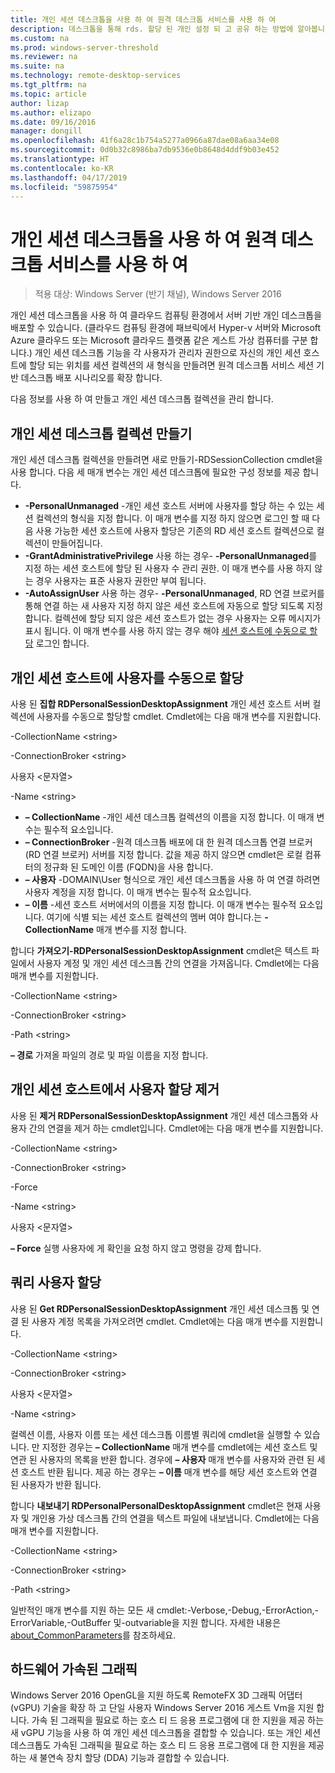 ```yaml
---
title: 개인 세션 데스크톱을 사용 하 여 원격 데스크톱 서비스를 사용 하 여
description: 데스크톱을 통해 rds. 할당 된 개인 설정 되 고 공유 하는 방법에 알아봅니다
ms.custom: na
ms.prod: windows-server-threshold
ms.reviewer: na
ms.suite: na
ms.technology: remote-desktop-services
ms.tgt_pltfrm: na
ms.topic: article
author: lizap
ms.author: elizapo
ms.date: 09/16/2016
manager: dongill
ms.openlocfilehash: 41f6a28c1b754a5277a0966a87dae08a6aa34e08
ms.sourcegitcommit: 0d0b32c8986ba7db9536e0b8648d4ddf9b03e452
ms.translationtype: HT
ms.contentlocale: ko-KR
ms.lasthandoff: 04/17/2019
ms.locfileid: "59875954"
---
```

# <a name="use-personal-session-desktops-with-remote-desktop-services"></a>개인 세션 데스크톱을 사용 하 여 원격 데스크톱 서비스를 사용 하 여

>적용 대상: Windows Server (반기 채널), Windows Server 2016

개인 세션 데스크톱을 사용 하 여 클라우드 컴퓨팅 환경에서 서버 기반 개인 데스크톱을 배포할 수 있습니다.  (클라우드 컴퓨팅 환경에 패브릭에서 Hyper-v 서버와 Microsoft Azure 클라우드 또는 Microsoft 클라우드 플랫폼 같은 게스트 가상 컴퓨터를 구분 합니다.) 개인 세션 데스크톱 기능을 각 사용자가 관리자 권한으로 자신의 개인 세션 호스트에 할당 되는 위치를 세션 컬렉션의 새 형식을 만들려면 원격 데스크톱 서비스 세션 기반 데스크톱 배포 시나리오를 확장 합니다. 

다음 정보를 사용 하 여 만들고 개인 세션 데스크톱 컬렉션을 관리 합니다.

## <a name="create-a-personal-session-desktop-collection"></a>개인 세션 데스크톱 컬렉션 만들기

개인 세션 데스크톱 컬렉션을 만들려면 새로 만들기-RDSessionCollection cmdlet을 사용 합니다. 다음 세 매개 변수는 개인 세션 데스크톱에 필요한 구성 정보를 제공 합니다.

- **-PersonalUnmanaged** -개인 세션 호스트 서버에 사용자를 할당 하는 수 있는 세션 컬렉션의 형식을 지정 합니다. 이 매개 변수를 지정 하지 않으면 로그인 할 때 다음 사용 가능한 세션 호스트에 사용자 할당은 기존의 RD 세션 호스트 컬렉션으로 컬렉션이 만들어집니다.
- **-GrantAdministrativePrivilege** 사용 하는 경우- **-PersonalUnmanaged**를 지정 하는 세션 호스트에 할당 된 사용자 수 관리 권한. 이 매개 변수를 사용 하지 않는 경우 사용자는 표준 사용자 권한만 부여 됩니다.
- **-AutoAssignUser** 사용 하는 경우- **-PersonalUnmanaged**, RD 연결 브로커를 통해 연결 하는 새 사용자 지정 하지 않은 세션 호스트에 자동으로 할당 되도록 지정 합니다. 컬렉션에 할당 되지 않은 세션 호스트가 없는 경우 사용자는 오류 메시지가 표시 됩니다. 이 매개 변수를 사용 하지 않는 경우 해야 [세션 호스트에 수동으로 할당](#manually-assign-a-user-to-a-personal-session-host) 로그인 합니다.

## <a name="manually-assign-a-user-to-a-personal-session-host"></a>개인 세션 호스트에 사용자를 수동으로 할당
사용 된 **집합 RDPersonalSessionDesktopAssignment** 개인 세션 호스트 서버 컬렉션에 사용자를 수동으로 할당할 cmdlet. Cmdlet에는 다음 매개 변수를 지원합니다.

-CollectionName \<string\>

-ConnectionBroker \<string\> 

사용자 \<문자열\>

-Name \<string\>

- **– CollectionName** -개인 세션 데스크톱 컬렉션의 이름을 지정 합니다. 이 매개 변수는 필수적 요소입니다.
- **– ConnectionBroker** -원격 데스크톱 배포에 대 한 원격 데스크톱 연결 브로커 (RD 연결 브로커) 서버를 지정 합니다. 값을 제공 하지 않으면 cmdlet은 로컬 컴퓨터의 정규화 된 도메인 이름 (FQDN)을 사용 합니다.
- **– 사용자** -DOMAIN\User 형식으로 개인 세션 데스크톱을 사용 하 여 연결 하려면 사용자 계정을 지정 합니다. 이 매개 변수는 필수적 요소입니다.
- **– 이름** -세션 호스트 서버에서의 이름을 지정 합니다. 이 매개 변수는 필수적 요소입니다. 여기에 식별 되는 세션 호스트 컬렉션의 멤버 여야 합니다.는 **-CollectionName** 매개 변수를 지정 합니다.

합니다 **가져오기-RDPersonalSessionDesktopAssignment** cmdlet은 텍스트 파일에서 사용자 계정 및 개인 세션 데스크톱 간의 연결을 가져옵니다. Cmdlet에는 다음 매개 변수를 지원합니다.

-CollectionName \<string\>

-ConnectionBroker \<string\>

-Path \<string>

**– 경로** 가져올 파일의 경로 및 파일 이름을 지정 합니다.
 
## <a name="removing-a-user-assignment-from-a-personal-session-host"></a>개인 세션 호스트에서 사용자 할당 제거
사용 된 **제거 RDPersonalSessionDesktopAssignment** 개인 세션 데스크톱와 사용자 간의 연결을 제거 하는 cmdlet입니다. Cmdlet에는 다음 매개 변수를 지원합니다.

-CollectionName \<string\>

-ConnectionBroker \<string\>

-Force

-Name \<string\>

사용자 \<문자열\>

**– Force** 실행 사용자에 게 확인을 요청 하지 않고 명령을 강제 합니다.

## <a name="query-user-assignments"></a>쿼리 사용자 할당
사용 된 **Get RDPersonalSessionDesktopAssignment** 개인 세션 데스크톱 및 연결 된 사용자 계정 목록을 가져오려면 cmdlet. Cmdlet에는 다음 매개 변수를 지원합니다.

-CollectionName \<string\>

-ConnectionBroker \<string\>

사용자 \<문자열\>

-Name \<string\>

컬렉션 이름, 사용자 이름 또는 세션 데스크톱 이름별 쿼리에 cmdlet을 실행할 수 있습니다. 만 지정한 경우는 **– CollectionName** 매개 변수를 cmdlet에는 세션 호스트 및 연관 된 사용자의 목록을 반환 합니다. 경우에 **– 사용자** 매개 변수를 사용자와 관련 된 세션 호스트 반환 됩니다. 제공 하는 경우는 **– 이름** 매개 변수를 해당 세션 호스트와 연결 된 사용자가 반환 됩니다. 


합니다 **내보내기 RDPersonalPersonalDesktopAssignment** cmdlet은 현재 사용자 및 개인용 가상 데스크톱 간의 연결을 텍스트 파일에 내보냅니다. Cmdlet에는 다음 매개 변수를 지원합니다.

-CollectionName \<string\>

-ConnectionBroker \<string\>

-Path \<string\>


일반적인 매개 변수를 지원 하는 모든 새 cmdlet:-Verbose,-Debug,-ErrorAction,-ErrorVariable,-OutBuffer 및-outvariable을 지원 합니다. 자세한 내용은 [about_CommonParameters](https://go.microsoft.com/fwlink/p/?LinkID=113216)를 참조하세요.

## <a name="hardware-accelerated-graphics"></a>하드웨어 가속된 그래픽
Windows Server 2016 OpenGL을 지원 하도록 RemoteFX 3D 그래픽 어댑터 (vGPU) 기술을 확장 하 고 단일 사용자 Windows Server 2016 게스트 Vm을 지원 합니다. 가속 된 그래픽을 필요로 하는 호스 티 드 응용 프로그램에 대 한 지원을 제공 하는 새 vGPU 기능을 사용 하 여 개인 세션 데스크톱을 결합할 수 있습니다. 또는 개인 세션 데스크톱도 가속된 그래픽을 필요로 하는 호스 티 드 응용 프로그램에 대 한 지원을 제공 하는 새 불연속 장치 할당 (DDA) 기능과 결합할 수 있습니다.
